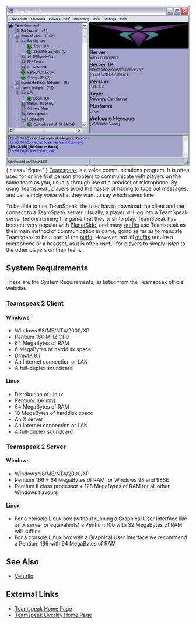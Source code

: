 ![](../images/TeamSpeak.jpg){ class="figure" } [Teamspeak](TeamSpeak.md) is a
voice communications program. It is often used for online first person shooters
to communicate with players on the same team as you, usually through use of a
headset or microphone. By using Teamspeak, players avoid the hassle of having to
type out messages, and can simply voice what they want to say which saves time.

To be able to use TeamSpeak, the user has to download the client and the connect
to a TeamSpeak server. Usually, a player will log into a TeamSpeak server before
running the game that they wish to play. TeamSpeak has become very popular with
[PlanetSide](PlanetSide.md), and many [outfits](../terminology/Outfit.md) use
Teamspeak as their main method of communication in game, going as far as to
mandate Teamspeak to be a part of the [outfit](../terminology/Outfit.md).
However, not all [outfits](../terminology/Outfit.md) require a microphone or a
headset, as it is often useful for players to simply listen to the other players
on their team.

## System Requirements

These are the System Requirements, as listed from the Teamspeak official
website.

### Teamspeak 2 Client

#### Windows

- Windows 98/ME/NT4/2000/XP
- Pentium 166 MHZ CPU
- 64 MegaBytes of RAM
- 6 MegaBytes of harddisk space
- DirectX 8.1
- An Internet connection or LAN
- A full-duplex soundcard

#### Linux

- Distribution of Linux
- Pentium 166 mhz
- 64 MegaBytes of RAM
- 10 MegaBytes of harddisk space
- An X server
- An Internet connection or LAN
- A full-duplex soundcard

### Teamspeak 2 Server

#### Windows

- Windows 98/ME/NT4/2000/XP
- Pentium 166 + 64 MegaBytes of RAM for Windows 98 and 98SE
- Pentium II class processor + 128 MegaBytes of RAM for all other Windows
  flavours

#### Linux

- For a console Linux box (without running a Graphical User Interface like an X
  server or equivalents) a Pentium 100 with 32 MegaBytes of RAM will suffice
- For a console Linux box with a Graphical User Interface we recommend a Pentium
  166 with 64 MegaBytes of RAM

## See Also

- [Ventrilo](Ventrilo.md)

## External Links

- [Teamspeak Home Page](http://www.goteamspeak.com/)
- [Teamspeak Overlay Home Page](http://www.teamspeakoverlay.com/)


